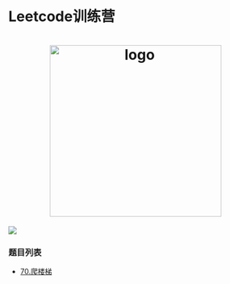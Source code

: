 # Leetcode训练营
<h1 align="center">
  <img src="https://static.leetcode-cn.com/cn-mono-assets/production/main/assets/leetcode-logo.5d9d9fa9.svg" height="340" width="340"  alt="logo" />
 </h1>
 
 ![](https://img.shields.io/badge/language-java-orange.svg)

### 题目列表
 - [70.爬楼梯](https://github.com/121880399/leetcode_training_camp/tree/master/wiki/t70)
